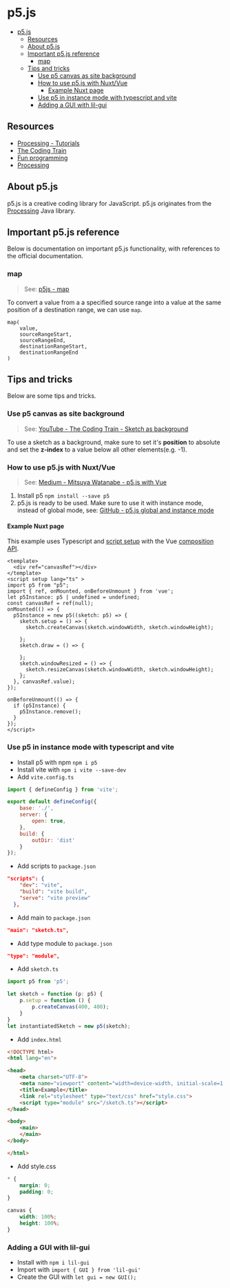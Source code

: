 # p5.js

- [p5.js](#p5js)
  - [Resources](#resources)
  - [About p5.js](#about-p5js)
  - [Important p5.js reference](#important-p5js-reference)
    - [map](#map)
  - [Tips and tricks](#tips-and-tricks)
    - [Use p5 canvas as site background](#use-p5-canvas-as-site-background)
    - [How to use p5.js with Nuxt/Vue](#how-to-use-p5js-with-nuxtvue)
      - [Example Nuxt page](#example-nuxt-page)
    - [Use p5 in instance mode with typescript and vite](#use-p5-in-instance-mode-with-typescript-and-vite)
    - [Adding a GUI with lil-gui](#adding-a-gui-with-lil-gui)

## Resources

- [Processing - Tutorials](https://processing.org/tutorials/)
- [The Coding Train](https://thecodingtrain.com/)
- [Fun programming](https://funprogramming.org/)
- [Processing](https://www.plethora-project.com/education/2017/5/31/processing-java-programming)

## About p5.js

p5.js is a creative coding library for JavaScript. p5.js originates from the [Processing](https://processing.org/) Java library.

## Important p5.js reference

Below is documentation on important p5.js functionality, with references to the official documentation.

### map

> See: [p5js - map](https://p5js.org/reference/#/p5/map)

To convert a value from a a specified source range into a value at the same position of a destination range, we can use `map`.

```
map(
    value,
    sourceRangeStart,
    sourceRangeEnd,
    destinationRangeStart,
    destinationRangeEnd
)
```

## Tips and tricks
Below are some tips and tricks.

### Use p5 canvas as site background

> See: [YouTube - The Coding Train - Sketch as background](https://www.youtube.com/watch?v=OIfEHD3KqCg&ab_channel=TheCodingTrain)

To use a sketch as a background, make sure to set it's **position** to absolute and set the **z-index** to a value below all other elements(e.g. -1).

### How to use p5.js with Nuxt/Vue

> See: [Medium - Mitsuya Watanabe - p5.js with Vue](https://medium.com/js-dojo/experiment-with-p5-js-on-vue-7ebc05030d33)

1. Install p5 `npm install --save p5`
2. p5.js is ready to be used. Make sure to use it with instance mode, instead of global mode, see: [GitHub - p5.js global and instance mode](https://github.com/processing/p5.js/wiki/Global-and-instance-mode)

#### Example Nuxt page

This example uses Typescript and [script setup](https://vuejs.org/api/sfc-script-setup.html) with the Vue [composition API](https://vuejs.org/guide/extras/composition-api-faq.html).

```vue
<template>
  <div ref="canvasRef"></div>
</template>
<script setup lang="ts" >
import p5 from "p5";
import { ref, onMounted, onBeforeUnmount } from 'vue';
let p5Instance: p5 | undefined = undefined;
const canvasRef = ref(null);
onMounted(() => {
  p5Instance = new p5((sketch: p5) => {
    sketch.setup = () => {
      sketch.createCanvas(sketch.windowWidth, sketch.windowHeight);

    };
    sketch.draw = () => {
      
    };
    sketch.windowResized = () => {
      sketch.resizeCanvas(sketch.windowWidth, sketch.windowHeight);
    };
  }, canvasRef.value);
});

onBeforeUnmount(() => {
  if (p5Instance) {
    p5Instance.remove();
  }
});
</script>
```

### Use p5 in instance mode with typescript and vite

- Install p5 with npm `npm i p5`
- Install vite with `npm i vite --save-dev`
- Add `vite.config.ts`
```javascript
import { defineConfig } from 'vite';

export default defineConfig({
    base: './',
    server: {
        open: true,
    },
    build: {
        outDir: 'dist'
    }
});
```
- Add scripts to `package.json`
```json
"scripts": {
    "dev": "vite",
    "build": "vite build",
    "serve": "vite preview"
  },
```
- Add main to `package.json`
```json
"main": "sketch.ts",
```
- Add type module to `package.json`
```json
"type": "module",
```
- Add `sketch.ts`
```javascript
import p5 from 'p5';

let sketch = function (p: p5) {
    p.setup = function () {
        p.createCanvas(400, 400);
    }
}
let instantiatedSketch = new p5(sketch);
```
- Add `index.html`
```html
<!DOCTYPE html>
<html lang="en">

<head>
    <meta charset="UTF-8">
    <meta name="viewport" content="width=device-width, initial-scale=1.0">
    <title>Example</title>
    <link rel="stylesheet" type="text/css" href="style.css">
    <script type="module" src="/sketch.ts"></script>
</head>

<body>
    <main>
    </main>
</body>

</html>
```
- Add style.css
```css
* {
    margin: 0;
    padding: 0;
}

canvas {
    width: 100%;
    height: 100%;
}
```

### Adding a GUI with lil-gui
- Install with `npm i lil-gui`
- Import with `import { GUI } from 'lil-gui'`
- Create the GUI with `let gui = new GUI();`